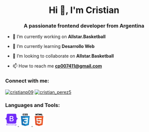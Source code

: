 <h1 align="center">Hi 👋, I'm Cristian</h1>
<h3 align="center">A passionate frontend developer from Argentina</h3>

- 🔭 I’m currently working on **Allstar.Basketball**

- 🌱 I’m currently learning **Desarrollo Web**

- 👯 I’m looking to collaborate on **Allstar.Basketball**

- 📫 How to reach me **cp007411@gmail.com**

<h3 align="left">Connect with me:</h3>
<p align="left">
<a href="https://twitter.com/cristianp09" target="blank"><img align="center" src="https://raw.githubusercontent.com/rahuldkjain/github-profile-readme-generator/master/src/images/icons/Social/twitter.svg" alt="cristianp09" height="30" width="40" /></a>
<a href="https://instagram.com/cristian_perez5" target="blank"><img align="center" src="https://raw.githubusercontent.com/rahuldkjain/github-profile-readme-generator/master/src/images/icons/Social/instagram.svg" alt="cristian_perez5" height="30" width="40" /></a>
</p>

<h3 align="left">Languages and Tools:</h3>
<p align="left"> <a href="https://getbootstrap.com" target="_blank" rel="noreferrer"> <img src="https://raw.githubusercontent.com/devicons/devicon/master/icons/bootstrap/bootstrap-plain-wordmark.svg" alt="bootstrap" width="40" height="40"/> </a> <a href="https://www.w3schools.com/css/" target="_blank" rel="noreferrer"> <img src="https://raw.githubusercontent.com/devicons/devicon/master/icons/css3/css3-original-wordmark.svg" alt="css3" width="40" height="40"/> </a> <a href="https://www.w3.org/html/" target="_blank" rel="noreferrer"> <img src="https://raw.githubusercontent.com/devicons/devicon/master/icons/html5/html5-original-wordmark.svg" alt="html5" width="40" height="40"/> </a> </p>

